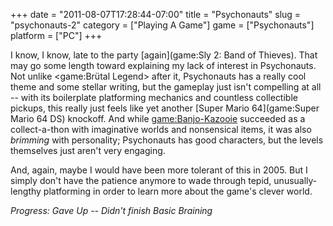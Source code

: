 +++
date = "2011-08-07T17:28:44-07:00"
title = "Psychonauts"
slug = "psychonauts-2"
category = ["Playing A Game"]
game = ["Psychonauts"]
platform = ["PC"]
+++

I know, I know, late to the party [again](game:Sly 2: Band of Thieves).  That may go some length toward explaining my lack of interest in Psychonauts.  Not unlike <game:Brütal Legend> after it, Psychonauts has a really cool theme and some stellar writing, but the gameplay just isn't compelling at all -- with its boilerplate platforming mechanics and countless collectible pickups, this really just feels like yet another [Super Mario 64](game:Super Mario 64 DS) knockoff.  And while <game:Banjo-Kazooie> succeeded as a collect-a-thon with imaginative worlds and nonsensical items, it was also <i>brimming</i> with personality; Psychonauts has good characters, but the levels themselves just aren't very engaging.

And, again, maybe I would have been more tolerant of this in 2005.  But I simply don't have the patience anymore to wade through tepid, unusually-lengthy platforming in order to learn more about the game's clever world.

<i>Progress: Gave Up -- Didn't finish Basic Braining</i>
